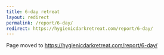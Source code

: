 ```yaml
---
title: 6-day retreat
layout: redirect
permalink: /report/6-day/
redirect: https://hygienicdarkretreat.com/report/6-day/
---
```


Page moved to <https://hygienicdarkretreat.com/report/6-day/>

